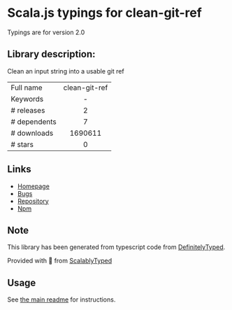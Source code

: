 
# Scala.js typings for clean-git-ref

Typings are for version 2.0

## Library description:
Clean an input string into a usable git ref

|                    |                 |
| ------------------ | :-------------: |
| Full name          | clean-git-ref |
| Keywords           | - |
| # releases         | 2 |
| # dependents       | 7 |
| # downloads        | 1690611 |
| # stars            | 0 |

## Links
- [Homepage](https://github.com/TheSavior/clean-git-ref#readme)
- [Bugs](https://github.com/TheSavior/clean-git-ref/issues)
- [Repository](https://github.com/TheSavior/clean-git-ref)
- [Npm](https://www.npmjs.com/package/clean-git-ref)
    


## Note
This library has been generated from typescript code from [DefinitelyTyped](https://definitelytyped.org).

Provided with :purple_heart: from [ScalablyTyped](https://github.com/oyvindberg/ScalablyTyped)

## Usage
See [the main readme](../../readme.md) for instructions.


